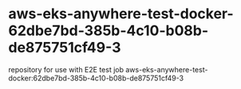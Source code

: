 # aws-eks-anywhere-test-docker-62dbe7bd-385b-4c10-b08b-de875751cf49-3
repository for use with E2E test job aws-eks-anywhere-test-docker:62dbe7bd-385b-4c10-b08b-de875751cf49-3
